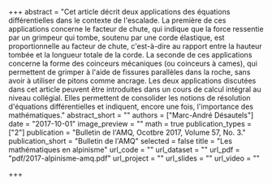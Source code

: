 +++
abstract = "Cet article décrit deux applications des équations différentielles dans le contexte de l'escalade. La première de ces applications concerne le facteur de chute, qui indique que la force ressentie par un grimpeur qui tombe, soutenu par une corde élastique, est proportionnelle au facteur de chute, c'est-à-dire au rapport entre la hauteur tombée et la longueur totale de la corde. La seconde de ces applications concerne la forme des coinceurs mécaniques (ou coinceurs à cames), qui permettent de grimper à l'aide de fissures parallèles dans la roche, sans avoir à utiliser de pitons comme ancrage. Les deux applications discutées dans cet article peuvent être introduites dans un cours de calcul intégral au niveau collégial. Elles permettent de consolider les notions de résolution d'équations différentielles et indiquent, encore une fois, l'importance des mathématiques."
abstract_short = ""
authors = ["Marc-André Désautels"]
date = "2017-10-01"
image_preview = ""
math = true
publication_types = ["2"]
publication = "Bulletin de l'AMQ, Ocotbre 2017, Volume 57, No. 3."
publication_short = "Bulletin de l'AMQ"
selected = false
title = "Les mathématiques en alpinisme"
url_code = ""
url_dataset = ""
url_pdf = "pdf/2017-alpinisme-amq.pdf"
url_project = ""
url_slides = ""
url_video = ""

+++
